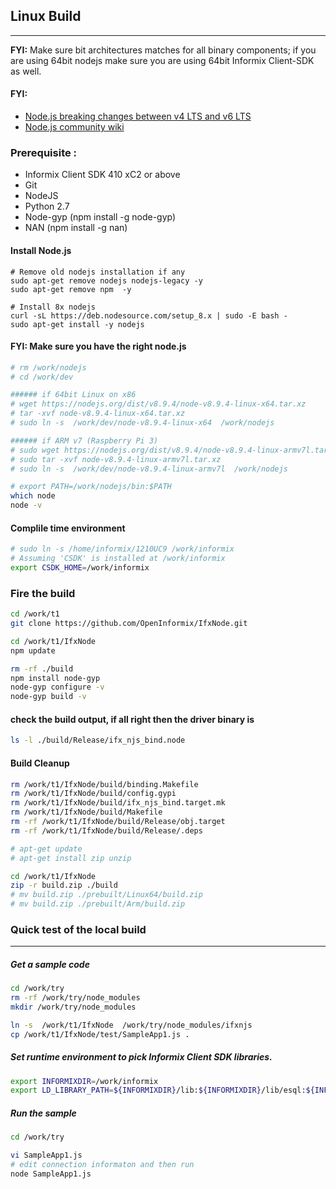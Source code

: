 ## Linux Build
--------------
**FYI:** Make sure bit architectures matches for all binary components; if you are using 64bit nodejs make sure you are using 64bit Informix Client-SDK as well.

#### FYI: 
* [Node.js breaking changes between v4 LTS and v6 LTS](https://github.com/nodejs/node/wiki/Breaking-changes-between-v4-LTS-and-v6-LTS)
* [Node.js community wiki](https://github.com/nodejs/node/wiki)


### Prerequisite :
* Informix Client SDK 410 xC2 or above
* Git  
* NodeJS
* Python     2.7
* Node-gyp   (npm install -g node-gyp)
* NAN        (npm install -g nan)

#### Install Node.js
```
# Remove old nodejs installation if any
sudo apt-get remove nodejs nodejs-legacy -y
sudo apt-get remove npm  -y

# Install 8x nodejs
curl -sL https://deb.nodesource.com/setup_8.x | sudo -E bash -
sudo apt-get install -y nodejs
```

#### FYI: Make sure you have the right node.js
```bash  
# rm /work/nodejs
# cd /work/dev

###### if 64bit Linux on x86
# wget https://nodejs.org/dist/v8.9.4/node-v8.9.4-linux-x64.tar.xz
# tar -xvf node-v8.9.4-linux-x64.tar.xz
# sudo ln -s  /work/dev/node-v8.9.4-linux-x64  /work/nodejs

###### if ARM v7 (Raspberry Pi 3)
# sudo wget https://nodejs.org/dist/v8.9.4/node-v8.9.4-linux-armv7l.tar.xz 
# sudo tar -xvf node-v8.9.4-linux-armv7l.tar.xz
# sudo ln -s  /work/dev/node-v8.9.4-linux-armv7l  /work/nodejs

# export PATH=/work/nodejs/bin:$PATH
which node
node -v
```
#### Complile time environment
```bash
# sudo ln -s /home/informix/1210UC9 /work/informix
# Assuming 'CSDK' is installed at /work/informix
export CSDK_HOME=/work/informix  
```

### Fire the build
```bash 
cd /work/t1
git clone https://github.com/OpenInformix/IfxNode.git

cd /work/t1/IfxNode
npm update

rm -rf ./build  
npm install node-gyp
node-gyp configure -v  
node-gyp build -v 
```

#### check the build output, if all right then the driver binary is    
```bash
ls -l ./build/Release/ifx_njs_bind.node
```

#### Build Cleanup
```bash
rm /work/t1/IfxNode/build/binding.Makefile
rm /work/t1/IfxNode/build/config.gypi
rm /work/t1/IfxNode/build/ifx_njs_bind.target.mk
rm /work/t1/IfxNode/build/Makefile
rm -rf /work/t1/IfxNode/build/Release/obj.target
rm -rf /work/t1/IfxNode/build/Release/.deps

# apt-get update
# apt-get install zip unzip

cd /work/t1/IfxNode
zip -r build.zip ./build
# mv build.zip ./prebuilt/Linux64/build.zip
# mv build.zip ./prebuilt/Arm/build.zip
```

### Quick test of the local build
---------------------------------

##### Get a sample code 
```bash
cd /work/try
rm -rf /work/try/node_modules
mkdir /work/try/node_modules

ln -s  /work/t1/IfxNode  /work/try/node_modules/ifxnjs
cp /work/t1/IfxNode/test/SampleApp1.js .
```

##### Set runtime environment to pick Informix Client SDK libraries.
```bash
export INFORMIXDIR=/work/informix
export LD_LIBRARY_PATH=${INFORMIXDIR}/lib:${INFORMIXDIR}/lib/esql:${INFORMIXDIR}/lib/cli
```

##### Run the sample 
```bash
cd /work/try

vi SampleApp1.js
# edit connection informaton and then run
node SampleApp1.js
```

